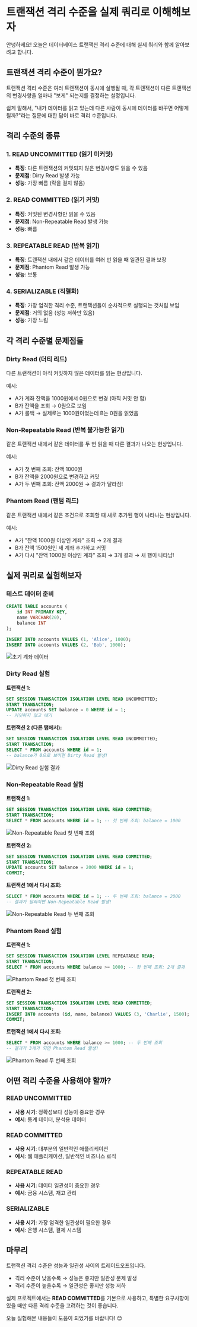 # 트랜잭션 격리 수준을 실제 쿼리로 이해해보자

안녕하세요! 오늘은 데이터베이스 트랜잭션 격리 수준에 대해 실제 쿼리와 함께 알아보려고 합니다.

## 트랜잭션 격리 수준이 뭔가요?

트랜잭션 격리 수준은 여러 트랜잭션이 동시에 실행될 때, 각 트랜잭션이 다른 트랜잭션의 변경사항을 얼마나 "보게" 되는지를 결정하는 설정입니다.

쉽게 말해서, "내가 데이터를 읽고 있는데 다른 사람이 동시에 데이터를 바꾸면 어떻게 될까?"라는 질문에 대한 답이 바로 격리 수준입니다.

## 격리 수준의 종류

### 1. READ UNCOMMITTED (읽기 미커밋)
- **특징**: 다른 트랜잭션의 커밋되지 않은 변경사항도 읽을 수 있음
- **문제점**: Dirty Read 발생 가능
- **성능**: 가장 빠름 (락을 걸지 않음)

### 2. READ COMMITTED (읽기 커밋)
- **특징**: 커밋된 변경사항만 읽을 수 있음
- **문제점**: Non-Repeatable Read 발생 가능
- **성능**: 빠름

### 3. REPEATABLE READ (반복 읽기)
- **특징**: 트랜잭션 내에서 같은 데이터를 여러 번 읽을 때 일관된 결과 보장
- **문제점**: Phantom Read 발생 가능
- **성능**: 보통

### 4. SERIALIZABLE (직렬화)
- **특징**: 가장 엄격한 격리 수준, 트랜잭션들이 순차적으로 실행되는 것처럼 보임
- **문제점**: 거의 없음 (성능 저하만 있음)
- **성능**: 가장 느림

## 각 격리 수준별 문제점들

### Dirty Read (더티 리드)
다른 트랜잭션이 아직 커밋하지 않은 데이터를 읽는 현상입니다.

예시:
- A가 계좌 잔액을 1000원에서 0원으로 변경 (아직 커밋 안 함)
- B가 잔액을 조회 → 0원으로 보임
- A가 롤백 → 실제로는 1000원이었는데 B는 0원을 읽었음

### Non-Repeatable Read (반복 불가능한 읽기)
같은 트랜잭션 내에서 같은 데이터를 두 번 읽을 때 다른 결과가 나오는 현상입니다.

예시:
- A가 첫 번째 조회: 잔액 1000원
- B가 잔액을 2000원으로 변경하고 커밋
- A가 두 번째 조회: 잔액 2000원 → 결과가 달라짐!

### Phantom Read (팬텀 리드)
같은 트랜잭션 내에서 같은 조건으로 조회할 때 새로 추가된 행이 나타나는 현상입니다.

예시:
- A가 "잔액 1000원 이상인 계좌" 조회 → 2개 결과
- B가 잔액 1500원인 새 계좌 추가하고 커밋
- A가 다시 "잔액 1000원 이상인 계좌" 조회 → 3개 결과 → 새 행이 나타남!

## 실제 쿼리로 실험해보자

### 테스트 데이터 준비

```sql
CREATE TABLE accounts (
    id INT PRIMARY KEY,
    name VARCHAR(20),
    balance INT
);

INSERT INTO accounts VALUES (1, 'Alice', 1000);
INSERT INTO accounts VALUES (2, 'Bob', 1000);
```

![초기 계좌 데이터](../images/account-init.png)

### Dirty Read 실험

**트랜잭션 1:**
```sql
SET SESSION TRANSACTION ISOLATION LEVEL READ UNCOMMITTED;
START TRANSACTION;
UPDATE accounts SET balance = 0 WHERE id = 1;
-- 커밋하지 않고 대기
```

**트랜잭션 2 (다른 탭에서):**
```sql
SET SESSION TRANSACTION ISOLATION LEVEL READ UNCOMMITTED;
START TRANSACTION;
SELECT * FROM accounts WHERE id = 1;
-- balance가 0으로 보이면 Dirty Read 발생!
```

![Dirty Read 실험 결과](../images/dirty-read.png)

### Non-Repeatable Read 실험

**트랜잭션 1:**
```sql
SET SESSION TRANSACTION ISOLATION LEVEL READ COMMITTED;
START TRANSACTION;
SELECT * FROM accounts WHERE id = 1; -- 첫 번째 조회: balance = 1000
```

![Non-Repeatable Read 첫 번째 조회](../images/non-repeatable-1.png)

**트랜잭션 2:**
```sql
SET SESSION TRANSACTION ISOLATION LEVEL READ COMMITTED;
START TRANSACTION;
UPDATE accounts SET balance = 2000 WHERE id = 1;
COMMIT;
```

**트랜잭션 1에서 다시 조회:**
```sql
SELECT * FROM accounts WHERE id = 1; -- 두 번째 조회: balance = 2000
-- 결과가 달라지면 Non-Repeatable Read 발생!
```

![Non-Repeatable Read 두 번째 조회](../images/non-repeatable-2.png)

### Phantom Read 실험

**트랜잭션 1:**
```sql
SET SESSION TRANSACTION ISOLATION LEVEL REPEATABLE READ;
START TRANSACTION;
SELECT * FROM accounts WHERE balance >= 1000; -- 첫 번째 조회: 2개 결과
```

![Phantom Read 첫 번째 조회](../images/phantom-1.png)

**트랜잭션 2:**
```sql
SET SESSION TRANSACTION ISOLATION LEVEL READ COMMITTED;
START TRANSACTION;
INSERT INTO accounts (id, name, balance) VALUES (3, 'Charlie', 1500);
COMMIT;
```

**트랜잭션 1에서 다시 조회:**
```sql
SELECT * FROM accounts WHERE balance >= 1000; -- 두 번째 조회
-- 결과가 3개가 되면 Phantom Read 발생!
```

![Phantom Read 두 번째 조회](../images/phantom-2.png)

## 어떤 격리 수준을 사용해야 할까?

### READ UNCOMMITTED
- **사용 시기**: 정확성보다 성능이 중요한 경우
- **예시**: 통계 데이터, 분석용 데이터

### READ COMMITTED
- **사용 시기**: 대부분의 일반적인 애플리케이션
- **예시**: 웹 애플리케이션, 일반적인 비즈니스 로직

### REPEATABLE READ
- **사용 시기**: 데이터 일관성이 중요한 경우
- **예시**: 금융 시스템, 재고 관리

### SERIALIZABLE
- **사용 시기**: 가장 엄격한 일관성이 필요한 경우
- **예시**: 은행 시스템, 결제 시스템

## 마무리

트랜잭션 격리 수준은 성능과 일관성 사이의 트레이드오프입니다. 

- 격리 수준이 낮을수록 → 성능은 좋지만 일관성 문제 발생
- 격리 수준이 높을수록 → 일관성은 좋지만 성능 저하

실제 프로젝트에서는 **READ COMMITTED**를 기본으로 사용하고, 특별한 요구사항이 있을 때만 다른 격리 수준을 고려하는 것이 좋습니다.

오늘 실험해본 내용들이 도움이 되었기를 바랍니다! 😊
